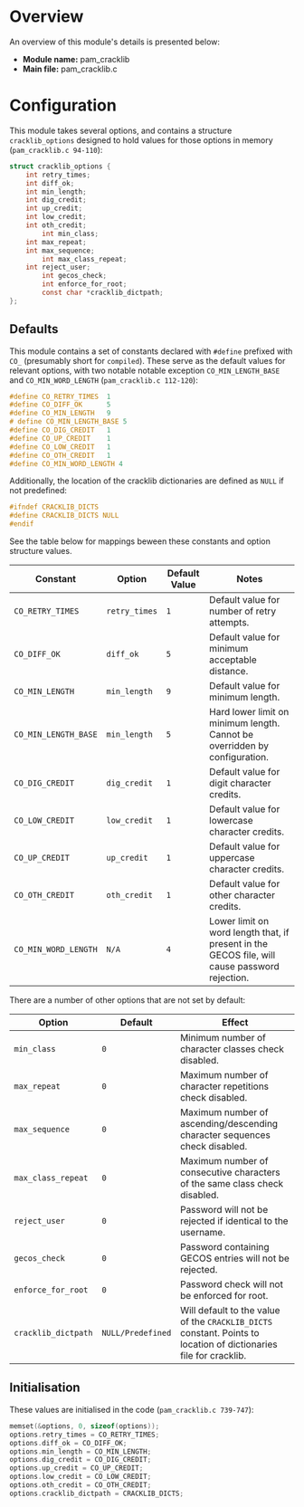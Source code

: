 # Overview
An overview of this module's details is presented below:

* __Module name:__ pam_cracklib
* __Main file:__ pam_cracklib.c

# Configuration
This module takes several options, and contains a structure `cracklib_options` 
designed to hold values for those options in memory (`pam_cracklib.c 94-110`):

```c
struct cracklib_options {
	int retry_times;
	int diff_ok;
	int min_length;
	int dig_credit;
	int up_credit;
	int low_credit;
	int oth_credit;
        int min_class;
	int max_repeat;
	int max_sequence;
        int max_class_repeat;
	int reject_user;
        int gecos_check;
        int enforce_for_root;
        const char *cracklib_dictpath;
};
```

## Defaults
This module contains a set of constants declared with `#define` prefixed with
`CO_` (presumably short for `compiled`). These serve as the default values for
relevant options, with two notable notable exception `CO_MIN_LENGTH_BASE` and
`CO_MIN_WORD_LENGTH` (`pam_cracklib.c 112-120`):

```c
#define CO_RETRY_TIMES  1
#define CO_DIFF_OK      5
#define CO_MIN_LENGTH   9
# define CO_MIN_LENGTH_BASE 5
#define CO_DIG_CREDIT   1
#define CO_UP_CREDIT    1
#define CO_LOW_CREDIT   1
#define CO_OTH_CREDIT   1
#define CO_MIN_WORD_LENGTH 4
```

Additionally, the location of the cracklib dictionaries are defined as `NULL` if
not predefined:

```c
#ifndef CRACKLIB_DICTS
#define CRACKLIB_DICTS NULL
#endif
```

See the table below for mappings beween these constants and option structure
values.

| Constant             | Option        | Default Value   | Notes                                                                                         |
|----------------------|---------------|-----------------|-----------------------------------------------------------------------------------------------|
| `CO_RETRY_TIMES`     | `retry_times` | `1`             | Default value for number of retry attempts.                                                   |
| `CO_DIFF_OK`         | `diff_ok`     | `5`             | Default value for minimum acceptable distance.                                                |
| `CO_MIN_LENGTH`      | `min_length`  | `9`             | Default value for minimum length.                                                             |
| `CO_MIN_LENGTH_BASE` | `min_length`  | `5`             | Hard lower limit on minimum length. Cannot be overridden by configuration.                    |
| `CO_DIG_CREDIT`      | `dig_credit`  | `1`             | Default value for digit character credits.                                                    |
| `CO_LOW_CREDIT`      | `low_credit`  | `1`             | Default value for lowercase character credits.                                                |
| `CO_UP_CREDIT`       | `up_credit`   | `1`             | Default value for uppercase character credits.                                                |
| `CO_OTH_CREDIT`      | `oth_credit`  | `1`             | Default value for other character credits.                                                    |
| `CO_MIN_WORD_LENGTH` | `N/A`         | `4`             | Lower limit on word length that, if present in the GECOS file, will cause password rejection. |

There are a number of other options that are not set by default:

| Option              | Default           | Effect                                                                                                            |
|---------------------|-------------------|-------------------------------------------------------------------------------------------------------------------|
| `min_class`         | `0`               | Minimum number of character classes check disabled.                                                               |
| `max_repeat`        | `0`               | Maximum number of character repetitions check disabled.                                                           |
| `max_sequence`      | `0`               | Maximum number of ascending/descending character sequences check disabled.                                        |
| `max_class_repeat`  | `0`               | Maximum number of consecutive characters of the same class check disabled.                                        |
| `reject_user`       | `0`               | Password will not be rejected if identical to the username.                                                       |
| `gecos_check`       | `0`               | Password containing GECOS entries will not be rejected.                                                           |
| `enforce_for_root`  | `0`               | Password check will not be enforced for root.                                                                     |
| `cracklib_dictpath` | `NULL/Predefined` | Will default to the value of the `CRACKLIB_DICTS` constant. Points to location of dictionaries file for cracklib. |

## Initialisation
These values are initialised in the code (`pam_cracklib.c 739-747`):

```c
memset(&options, 0, sizeof(options));
options.retry_times = CO_RETRY_TIMES;
options.diff_ok = CO_DIFF_OK;
options.min_length = CO_MIN_LENGTH;
options.dig_credit = CO_DIG_CREDIT;
options.up_credit = CO_UP_CREDIT;
options.low_credit = CO_LOW_CREDIT;
options.oth_credit = CO_OTH_CREDIT;
options.cracklib_dictpath = CRACKLIB_DICTS;
```
